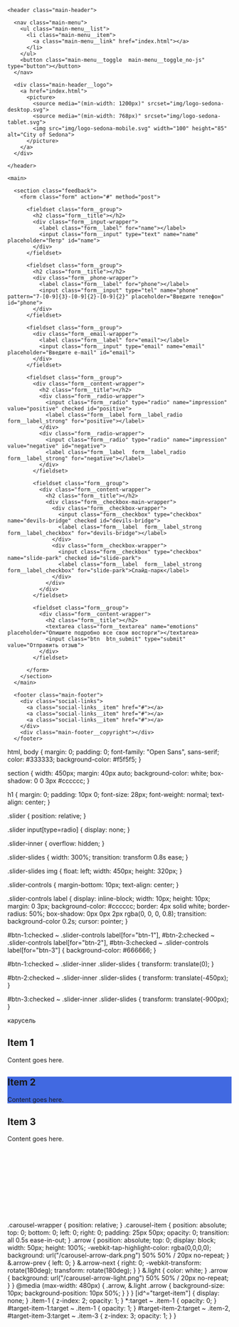 <!DOCTYPE html>
<html lang="ru">
  <head>
    <meta charset="utf-8">
    <meta name="viewport" content="width=device-width, initial-scale=1.0">
    <meta http-equiv="X-UA-Compatible" content="IE=edge">
    <title></title>
    <link href="css/style.css" rel="stylesheet">
  </head>
  <body>

<!--header-->

    <header class="main-header">

<!--menu-->

      <nav class="main-menu">
        <ul class="main-menu__list">
          <li class="main-menu__item">
            <a class="main-menu__link" href="index.html"></a>
          </li>
        </ul>
        <button class="main-menu__toggle  main-menu__toggle_no-js" type="button"></button>
      </nav>

<!--logo-->

      <div class="main-header__logo">
        <a href="index.html">
          <picture>
            <source media="(min-width: 1200px)" srcset="img/logo-sedona-desktop.svg">
            <source media="(min-width: 768px)" srcset="img/logo-sedona-tablet.svg">
            <img src="img/logo-sedona-mobile.svg" width="100" height="85" alt="City of Sedona">
          </picture>
        </a>
      </div>

    </header>

<!--main-->

    <main>

      <section class="feedback">
        <form class="form" action="#" method="post">

<!--input-text-->

          <fieldset class="form__group">
            <h2 class="form__title"></h2>
            <div class="form__input-wrapper">
              <label class="form__label" for="name"></label>
              <input class="form__input" type="text" name="name" placeholder="Петр" id="name">
            </div>
          </fieldset>

<!--input-phone-->

          <fieldset class="form__group">
            <h2 class="form__title"></h2>
            <div class="form__phone-wrapper">
              <label class="form__label" for="phone"></label>
              <input class="form__input" type="tel" name="phone" pattern="7-[0-9]{3}-[0-9]{2}-[0-9]{2}" placeholder="Введите телефон" id="phone">
            </div>
          </fieldset>

<!--input-email-->

          <fieldset class="form__group">
            <div class="form__email-wrapper">
              <label class="form__label" for="email"></label>
              <input class="form__input" type="email" name="email" placeholder="Введите e-mail" id="email">
            </div>
          </fieldset>

<!--radio-->

          <fieldset class="form__group">
            <div class="form__content-wrapper">
              <h2 class="form__title"></h2>
              <div class="form__radio-wrapper">
                <input class="form__radio" type="radio" name="impression" value="positive" checked id="positive">
                <label class="form__label form__label_radio  form__label_strong" for="positive"></label>
              </div>
              <div class="form__radio-wrapper">
                <input class="form__radio" type="radio" name="impression" value="negative" id="negative">
                <label class="form__label  form__label_radio  form__label_strong" for="negative"></label>
              </div>
            </fieldset>

<!--checkbox-->

            <fieldset class="form__group">
              <div class="form__content-wrapper">
                <h2 class="form__title"></h2>
                <div class="form__checkbox-main-wrapper">
                  <div class="form__checkbox-wrapper">
                    <input class="form__checkbox" type="checkbox" name="devils-bridge" checked id="devils-bridge">
                    <label class="form__label  form__label_strong  form__label_checkbox" for="devils-bridge"></label>
                  </div>
                  <div class="form__checkbox-wrapper">
                    <input class="form__checkbox" type="checkbox" name="slide-park" checked id="slide-park">
                    <label class="form__label  form__label_strong  form__label_checkbox" for="slide-park">Слайд-парк</label>
                  </div>
                </div>
              </div>
            </fieldset>

<!--textarea-->

            <fieldset class="form__group">
              <div class="form__content-wrapper">
                <h2 class="form__title"></h2>
                <textarea class="form__textarea" name="emotions" placeholder="Опишите подробно все свои восторги"></textarea>
                <input class="btn  btn_submit" type="submit" value="Отправить отзыв">
              </div>
            </fieldset>

          </form>
        </section>
      </main>

<!--footer-->

      <footer class="main-footer">
        <div class="social-links">
          <a class="social-links__item" href="#"></a>
          <a class="social-links__item" href="#"></a>
          <a class="social-links__item" href="#"></a>
        </div>
        <div class="main-footer__copyright"></div>
      </footer>

<!--slider-->

html,
body {
margin: 0;
padding: 0;
font-family: "Open Sans", sans-serif;
color: #333333;
background-color: #f5f5f5;
}

section {
width: 450px;
margin: 40px auto;
background-color: white;
box-shadow: 0 0 3px #cccccc;
}

h1 {
margin: 0;
padding: 10px 0;
font-size: 28px;
font-weight: normal;
text-align: center;
}

.slider {
position: relative;
}

.slider input[type=radio] {
display: none;
}

.slider-inner {
overflow: hidden;
}

.slider-slides {
width: 300%;
transition: transform 0.8s ease;
}

.slider-slides img {
float: left;
width: 450px;
height: 320px;
}

.slider-controls {
margin-bottom: 10px;
text-align: center;
}

.slider-controls label {
display: inline-block;
width: 10px;
height: 10px;
margin: 0 3px;
background-color: #cccccc;
border: 4px solid white;
border-radius: 50%;
box-shadow: 0px 0px 2px rgba(0, 0, 0, 0.8);
transition: background-color 0.2s;
cursor: pointer;
}

#btn-1:checked ~ .slider-controls label[for="btn-1"],
#btn-2:checked ~ .slider-controls label[for="btn-2"],
#btn-3:checked ~ .slider-controls label[for="btn-3"] {
background-color: #666666;
}

#btn-1:checked ~ .slider-inner .slider-slides {
transform: translate(0);
}

#btn-2:checked ~ .slider-inner .slider-slides {
transform: translate(-450px);
}

#btn-3:checked ~ .slider-inner .slider-slides {
transform: translate(-900px);
}

  </body>
</html>

карусель

<div class="carousel-wrapper" style="height: 400px;">
  <span id="target-item-1"></span>
  <span id="target-item-2"></span>
  <span id="target-item-3"></span>
  <div class="carousel-item item-1">
    <h2>Item 1</h2>
    <p>Content goes here.</p>
    <a class="arrow arrow-prev" href="#target-item-3"></a>
    <a class="arrow arrow-next" href="#target-item-2"></a>
  </div>
  <div class="carousel-item item-2 light" style="background-color: royalblue;">
    <h2>Item 2</h2>
    <p>Content goes here.</p>
    <a class="arrow arrow-prev" href="#target-item-1"></a>
    <a class="arrow arrow-next" href="#target-item-3"></a>
  </div>
  <div class="carousel-item item-3">
    <h2>Item 3</h2>
    <p>Content goes here.</p>
    <a class="arrow arrow-prev" href="#target-item-2"></a>
    <a class="arrow arrow-next" href="#target-item-1"></a>
  </div>
</div>

.carousel-wrapper {
  position: relative;
}
.carousel-item {
    position: absolute;
    top: 0;
    bottom: 0;
    left: 0;
    right: 0;
    padding: 25px 50px;
    opacity: 0;
    transition: all 0.5s ease-in-out;
}
.arrow {
    position: absolute;
    top: 0;
    display: block;
    width: 50px;
    height: 100%;
    -webkit-tap-highlight-color: rgba(0,0,0,0);
    background: url("/carousel-arrow-dark.png") 50% 50% / 20px no-repeat;
}
  &.arrow-prev {
      left: 0;
    }
  &.arrow-next {
      right: 0;
      -webkit-transform: rotate(180deg);
              transform: rotate(180deg);
      }
    }
  &.light {
      color: white;
}
.arrow {
      background: url("/carousel-arrow-light.png") 50% 50% / 20px no-repeat;
      }
  }
@media (max-width: 480px) {
      .arrow, &.light .arrow {
        background-size: 10px;
        background-position: 10px 50%;
      }
    }
  }
  [id^="target-item"] {
    display: none;
  }
  .item-1 {
    z-index: 2;
    opacity: 1;
  }
  *:target ~ .item-1 {
    opacity: 0;
  }
  #target-item-1:target ~ .item-1 {
    opacity: 1;
  }
  #target-item-2:target ~ .item-2,
  #target-item-3:target ~ .item-3 {
    z-index: 3;
    opacity: 1;
  }
}
